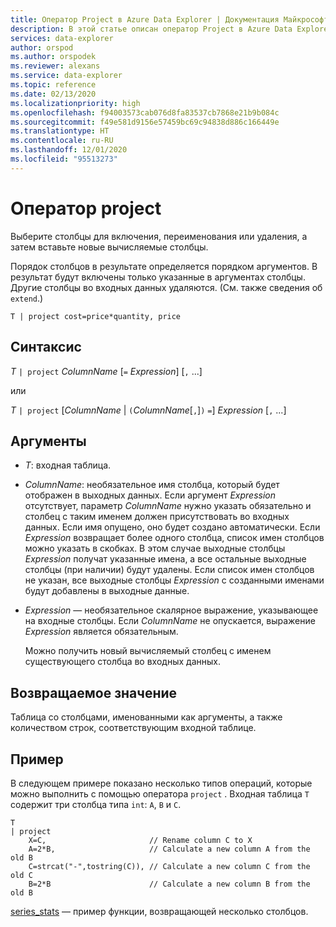 ```yaml
---
title: Оператор Project в Azure Data Explorer | Документация Майкрософт
description: В этой статье описан оператор Project в Azure Data Explorer.
services: data-explorer
author: orspod
ms.author: orspodek
ms.reviewer: alexans
ms.service: data-explorer
ms.topic: reference
ms.date: 02/13/2020
ms.localizationpriority: high
ms.openlocfilehash: f94003573cab076d8fa83537cb7868e21b9b084c
ms.sourcegitcommit: f49e581d9156e57459bc69c94838d886c166449e
ms.translationtype: HT
ms.contentlocale: ru-RU
ms.lasthandoff: 12/01/2020
ms.locfileid: "95513273"
---
```

# <a name="project-operator"></a>Оператор project

Выберите столбцы для включения, переименования или удаления, а затем вставьте новые вычисляемые столбцы. 

Порядок столбцов в результате определяется порядком аргументов. В результат будут включены только указанные в аргументах столбцы. Другие столбцы во входных данных удаляются.  (См. также сведения об `extend`.)

```kusto
T | project cost=price*quantity, price
```

## <a name="syntax"></a>Синтаксис

*T* `| project` *ColumnName* [`=` *Expression*] [`,` ...]
  
или
  
*T* `| project` [*ColumnName* | `(`*ColumnName*[`,`]`)` `=`] *Expression* [`,` ...]

## <a name="arguments"></a>Аргументы

* *T*: входная таблица.
* *ColumnName*: необязательное имя столбца, который будет отображен в выходных данных. Если аргумент *Expression* отсутствует, параметр *ColumnName* нужно указать обязательно и столбец с таким именем должен присутствовать во входных данных. Если имя опущено, оно будет создано автоматически. Если *Expression* возвращает более одного столбца, список имен столбцов можно указать в скобках. В этом случае выходные столбцы *Expression* получат указанные имена, а все остальные выходные столбцы (при наличии) будут удалены. Если список имен столбцов не указан, все выходные столбцы *Expression* с созданными именами будут добавлены в выходные данные.
* *Expression* — необязательное скалярное выражение, указывающее на входные столбцы. Если *ColumnName* не опускается, выражение *Expression* является обязательным.

    Можно получить новый вычисляемый столбец с именем существующего столбца во входных данных.

## <a name="returns"></a>Возвращаемое значение

Таблица со столбцами, именованными как аргументы, а также количеством строк, соответствующим входной таблице.

## <a name="example"></a>Пример

В следующем примере показано несколько типов операций, которые можно выполнить с помощью оператора `project` . Входная таблица `T` содержит три столбца типа `int`: `A`, `B` и `C`. 

```kusto
T
| project
    X=C,                       // Rename column C to X
    A=2*B,                     // Calculate a new column A from the old B
    C=strcat("-",tostring(C)), // Calculate a new column C from the old C
    B=2*B                      // Calculate a new column B from the old B
```

[series_stats](series-statsfunction.md) — пример функции, возвращающей несколько столбцов.